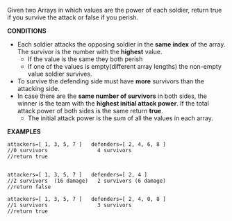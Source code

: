 Given two Arrays in which values are the power of each soldier, return true if you survive the attack or false if you perish.


**CONDITIONS**
* Each soldier attacks the opposing soldier in the **same index** of the array. The survivor is the number with the **highest** value.
  * If the value is the same they both perish
  * If one of the values is empty(different array lengths) the non-empty value soldier survives.
* To survive the defending side must have **more** survivors than the attacking side.
* In case there are the **same number of survivors** in both sides, the winner is the team with the **highest initial attack power**. If the total attack power of both sides is the same return **true**.
  * The initial attack power is the sum of all the values in each array.


**EXAMPLES**
```
attackers=[ 1, 3, 5, 7 ]   defenders=[ 2, 4, 6, 8 ]  
//0 survivors                4 survivors
//return true


attackers=[ 1, 3, 5, 7 ]   defenders=[ 2, 4 ]  
//2 survivors  (16 damage)   2 survivors (6 damage)
//return false

attackers=[ 1, 3, 5, 7 ]   defenders=[ 2, 4, 0, 8 ]  
//1 survivors                3 survivors 
//return true


